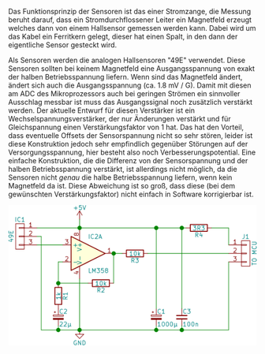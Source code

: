 Das Funktionsprinzip der Sensoren ist das einer Stromzange, die Messung beruht darauf, dass ein Stromdurchflossener Leiter ein Magnetfeld erzeugt welches dann von einem Hallsensor gemessen werden kann.
Dabei wird um das Kabel ein Ferritkern gelegt, dieser hat einen Spalt, in den dann der eigentliche Sensor gesteckt wird.

Als Sensoren werden die analogen Hallsensoren "49E" verwendet. Diese Sensoren sollten bei keinem Magnetfeld eine Ausgangsspannung von exakt der halben Betriebsspannung liefern. Wenn sind das Magnetfeld ändert, ändert sich auch die Ausgangsspannung (ca. 1.8 mV / G).
Damit mit diesen am ADC des Mikroprozessors auch bei geringen Strömen ein sinnvoller Ausschlag messbar ist muss das Ausgangssignal noch zusätzlich verstärkt werden.
Der aktuelle Entwurf für diesen Verstärker ist ein Wechselspannungsverstärker, der nur Änderungen verstärkt und für Gleichspannung einen Verstärkungsfaktor von 1 hat.
Das hat den Vorteil, dass eventuelle Offsets der Sensorspannung nicht so sehr stören, leider ist diese Konstruktion jedoch sehr empfindlich gegenüber Störungen auf der Versorgungsspannung, hier besteht also noch Verbesserungspotential.
Eine einfache Konstruktion, die die Differenz von der Sensorspannung und der halben Betriebsspannung verstärkt, ist allerdings nicht möglich, da die Sensoren nicht *genau* die halbe Betriebsspannung liefern, wenn kein Magnetfeld da ist.
Diese Abweichung ist so groß, dass diese (bei dem gewünschten Verstärkungsfaktor) nicht einfach in Software korrigierbar ist.

![Schaltplan](amp.svg)
